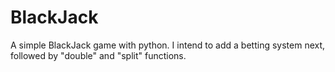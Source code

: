 # BlackJack

A simple BlackJack game with python. I intend to add a betting system next, followed by "double" and "split" functions.

